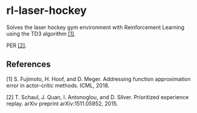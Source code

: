 # rl-laser-hockey
Solves the laser hockey gym environment with Reinforcement Learning using the TD3 algorithm [[1]](#1). 

PER [[2]](#2).

## References
<a id="1">[1]</a>
S. Fujimoto, H. Hoof, and D. Meger. 
Addressing function approximation error in actor-critic methods.
ICML, 2018.

<a id="2">[2]</a>
T. Schaul, J. Quan, I. Antonoglou, and D. Silver.
Prioritized experience replay.
arXiv preprint arXiv:1511.05952, 2015.
